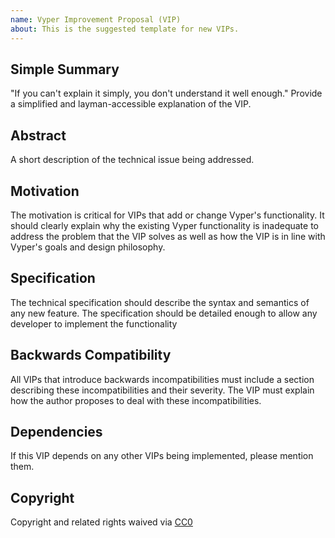 ```yaml
---
name: Vyper Improvement Proposal (VIP)
about: This is the suggested template for new VIPs.
---
```

## Simple Summary
"If you can't explain it simply, you don't understand it well enough." Provide a simplified and layman-accessible explanation of the VIP.

## Abstract
A short description of the technical issue being addressed.

## Motivation
The motivation is critical for VIPs that add or change Vyper's functionality. It should clearly explain why the existing Vyper functionality is inadequate to address the problem that the VIP solves as well as how the VIP is in line with Vyper's goals and design philosophy.

## Specification
The technical specification should describe the syntax and semantics of any new feature. The specification should be detailed enough to allow any developer to implement the functionality

## Backwards Compatibility
All VIPs that introduce backwards incompatibilities must include a section describing these incompatibilities and their severity. The VIP must explain how the author proposes to deal with these incompatibilities.

## Dependencies
If this VIP depends on any other VIPs being implemented, please mention them.

## Copyright
Copyright and related rights waived via [CC0](https://creativecommons.org/publicdomain/zero/1.0/)
